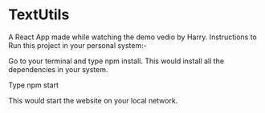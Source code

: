 # TextUtils
A React App made while watching the demo vedio by Harry.
Instructions to Run this project in your personal system:-

Go to your terminal and type npm install.
This would install all the dependencies in your system.

Type npm start

This would start the website on your local network.

